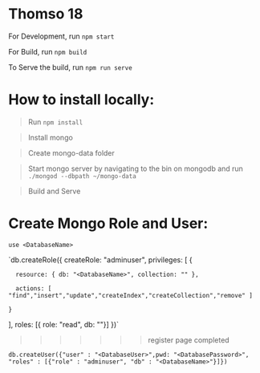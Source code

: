 # Thomso 18

For Development, run `npm start`

For Build, run `npm build`

To Serve the build, run `npm run serve`

# How to install locally:

> Run `npm install`

> Install mongo

> Create mongo-data folder

> Start mongo server by navigating to the bin on mongodb and run `./mongod --dbpath ~/mongo-data`

> Build and Serve

# Create Mongo Role and User:

`use <DatabaseName>`

`db.createRole({
  createRole: "adminuser",
  privileges: [
    {

      resource: { db: "<DatabaseName>", collection: "" },

      actions: [ "find","insert","update","createIndex","createCollection","remove" ]

    }
  ],
  roles: [{ role: "read", db: "<DatabaseName>"}]
})`
>>>>>>> register page completed

`db.createUser({"user" : "<DatabaseUser>",pwd: "<DatabasePassword>", "roles" : [{"role" : "adminuser", "db" : "<DatabaseName>"}]})`
